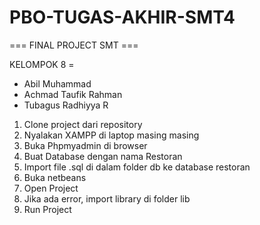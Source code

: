 # PBO-TUGAS-AKHIR-SMT4
=== FINAL PROJECT SMT ===

KELOMPOK 8 = 
- Abil Muhammad
- Achmad Taufik Rahman
- Tubagus Radhiyya R


1. Clone project dari repository
2. Nyalakan XAMPP di laptop masing masing
3. Buka Phpmyadmin di browser
4. Buat Database dengan nama Restoran
5. Import file .sql di dalam folder db ke database restoran
6. Buka netbeans
7. Open Project
8. Jika ada error, import library di folder lib
9. Run Project
